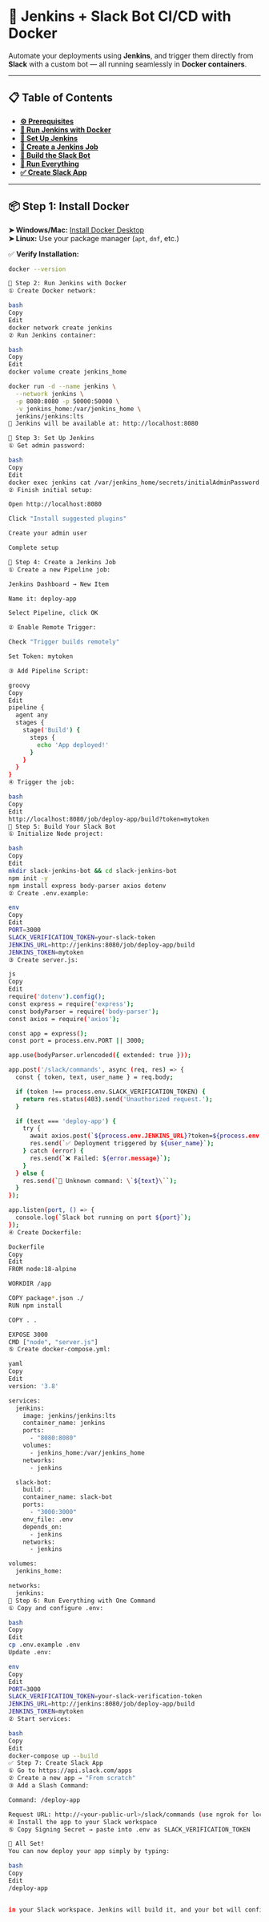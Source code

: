 # 🚀 **Jenkins + Slack Bot CI/CD with Docker**

Automate your deployments using **Jenkins**, and trigger them directly from **Slack** with a custom bot — all running seamlessly in **Docker containers**.

---

## 📋 **Table of Contents**
- **[⚙️ Prerequisites](#️-step-1-install-docker)**
- **[🐳 Run Jenkins with Docker](#-step-2-run-jenkins-with-docker)**
- **[🔐 Set Up Jenkins](#-step-3-set-up-jenkins)**
- **[🧱 Create a Jenkins Job](#-step-4-create-a-jenkins-job)**
- **[🤖 Build the Slack Bot](#-step-5-build-your-slack-bot)**
- **[📡 Run Everything](#-step-6-run-everything-with-one-command)**
- **[✅ Create Slack App](#-step-7-create-slack-app)**

---

## 📦 **Step 1: Install Docker**

**➤ Windows/Mac:** [Install Docker Desktop](https://www.docker.com/products/docker-desktop)  
**➤ Linux:** Use your package manager (`apt`, `dnf`, etc.)

✅ **Verify Installation:**

```bash
docker --version

🐳 Step 2: Run Jenkins with Docker
① Create Docker network:

bash
Copy
Edit
docker network create jenkins
② Run Jenkins container:

bash
Copy
Edit
docker volume create jenkins_home

docker run -d --name jenkins \
  --network jenkins \
  -p 8080:8080 -p 50000:50000 \
  -v jenkins_home:/var/jenkins_home \
  jenkins/jenkins:lts
📍 Jenkins will be available at: http://localhost:8080

🔐 Step 3: Set Up Jenkins
① Get admin password:

bash
Copy
Edit
docker exec jenkins cat /var/jenkins_home/secrets/initialAdminPassword
② Finish initial setup:

Open http://localhost:8080

Click "Install suggested plugins"

Create your admin user

Complete setup

🧱 Step 4: Create a Jenkins Job
① Create a new Pipeline job:

Jenkins Dashboard → New Item

Name it: deploy-app

Select Pipeline, click OK

② Enable Remote Trigger:

Check "Trigger builds remotely"

Set Token: mytoken

③ Add Pipeline Script:

groovy
Copy
Edit
pipeline {
  agent any
  stages {
    stage('Build') {
      steps {
        echo 'App deployed!'
      }
    }
  }
}
④ Trigger the job:

bash
Copy
Edit
http://localhost:8080/job/deploy-app/build?token=mytoken
🤖 Step 5: Build Your Slack Bot
① Initialize Node project:

bash
Copy
Edit
mkdir slack-jenkins-bot && cd slack-jenkins-bot
npm init -y
npm install express body-parser axios dotenv
② Create .env.example:

env
Copy
Edit
PORT=3000
SLACK_VERIFICATION_TOKEN=your-slack-token
JENKINS_URL=http://jenkins:8080/job/deploy-app/build
JENKINS_TOKEN=mytoken
③ Create server.js:

js
Copy
Edit
require('dotenv').config();
const express = require('express');
const bodyParser = require('body-parser');
const axios = require('axios');

const app = express();
const port = process.env.PORT || 3000;

app.use(bodyParser.urlencoded({ extended: true }));

app.post('/slack/commands', async (req, res) => {
  const { token, text, user_name } = req.body;

  if (token !== process.env.SLACK_VERIFICATION_TOKEN) {
    return res.status(403).send('Unauthorized request.');
  }

  if (text === 'deploy-app') {
    try {
      await axios.post(`${process.env.JENKINS_URL}?token=${process.env.JENKINS_TOKEN}`);
      res.send(`✅ Deployment triggered by ${user_name}`);
    } catch (error) {
      res.send(`❌ Failed: ${error.message}`);
    }
  } else {
    res.send(`🤖 Unknown command: \`${text}\``);
  }
});

app.listen(port, () => {
  console.log(`Slack bot running on port ${port}`);
});
④ Create Dockerfile:

Dockerfile
Copy
Edit
FROM node:18-alpine

WORKDIR /app

COPY package*.json ./
RUN npm install

COPY . .

EXPOSE 3000
CMD ["node", "server.js"]
⑤ Create docker-compose.yml:

yaml
Copy
Edit
version: '3.8'

services:
  jenkins:
    image: jenkins/jenkins:lts
    container_name: jenkins
    ports:
      - "8080:8080"
    volumes:
      - jenkins_home:/var/jenkins_home
    networks:
      - jenkins

  slack-bot:
    build: .
    container_name: slack-bot
    ports:
      - "3000:3000"
    env_file: .env
    depends_on:
      - jenkins
    networks:
      - jenkins

volumes:
  jenkins_home:

networks:
  jenkins:
📡 Step 6: Run Everything with One Command
① Copy and configure .env:

bash
Copy
Edit
cp .env.example .env
Update .env:

env
Copy
Edit
PORT=3000
SLACK_VERIFICATION_TOKEN=your-slack-verification-token
JENKINS_URL=http://jenkins:8080/job/deploy-app/build
JENKINS_TOKEN=mytoken
② Start services:

bash
Copy
Edit
docker-compose up --build
✅ Step 7: Create Slack App
① Go to https://api.slack.com/apps
② Create a new app → "From scratch"
③ Add a Slash Command:

Command: /deploy-app

Request URL: http://<your-public-url>/slack/commands (use ngrok for local testing)
④ Install the app to your Slack workspace
⑤ Copy Signing Secret → paste into .env as SLACK_VERIFICATION_TOKEN

🌟 All Set!
You can now deploy your app simply by typing:

bash
Copy
Edit
/deploy-app


in your Slack workspace. Jenkins will build it, and your bot will confirm it — all automated! 🥳
